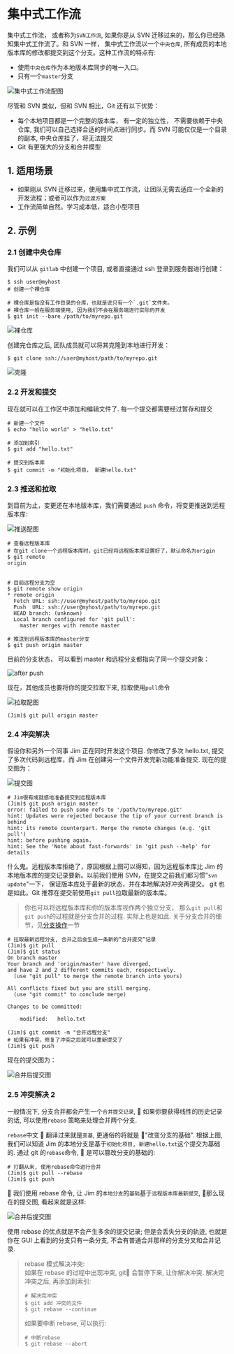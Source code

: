 # 集中式工作流

集中式工作流， 或者称为`SVN工作流`, 如果你是从 SVN 迁移过来的，那么你已经熟知集中式工作流了。和 SVN 一样， 集中式工作流以一个`中央仓库`, 所有成员的本地版本库的修改都提交到这个分支。这种工作流的特点有:

* 使用`中央仓库`作为本地版本库同步的唯一入口。
* 只有一个`master`分支

![集中式工作流配图](images/centralized1.png)

尽管和 SVN 类似，但和 SVN 相比，Git 还有以下优势：

* 每个本地项目都是一个完整的版本库， 有一定的独立性， 不需要依赖于中央仓库, 我们可以自己选择合适的时间点进行同步。而 SVN 可能仅仅是一个目录的副本, 中央仓库挂了，将无法提交
* Git 有更强大的分支和合并模型

## 1. 适用场景

* 如果刚从 SVN 迁移过来，使用集中式工作流，让团队无需去适应一个全新的开发流程；或者可以作为`过渡方案`
* 工作流简单自然。学习成本低，适合小型项目

## 2. 示例

### 2.1 创建中央仓库

我们可以从 `gitlab` 中创建一个项目, 或者直接通过 ssh 登录到服务器进行创建：

```shell
$ ssh user@myhost
# 创建一个裸仓库

# 裸仓库是指没有工作目录的仓库，也就是说只有一个`.git`文件夹。
# 裸仓库一般在服务端使用, 因为我们不会在服务端进行实际的开发
$ git init --bare /path/to/myrepo.git
```

![裸仓库](images/bare-repo.png)

创建完仓库之后, 团队成员就可以将其克隆到本地进行开发：

```shell
$ git clone ssh://user@myhost/path/to/myrepo.git
```

![克隆](images/clone.png)

### 2.2 开发和提交

现在就可以在工作区中添加和编辑文件了. 每一个提交都需要经过暂存和提交

```shell
# 新建一个文件
$ echo "hello world" > "hello.txt"

# 添加到索引
$ git add "hello.txt"

# 提交到版本库
$ git commit -m "初始化项目， 新建hello.txt"
```

### 2.3 推送和拉取

到目前为止，变更还在本地版本库，我们需要通过 `push` 命令，将变更推送到远程版本库:

![推送配图](images/push.png)

```shell
# 查看远程版本库
# 在git clone一个远程版本库时，git已经将远程版本库设置好了，默认命名为origin
$ git remote
origin


# 目前远程分支为空
$ git remote show origin
* remote origin
  Fetch URL: ssh://user@myhost/path/to/myrepo.git
  Push  URL: ssh://user@myhost/path/to/myrepo.git
  HEAD branch: (unknown)
  Local branch configured for 'git pull':
    master merges with remote master

# 推送到远程版本库的master分支
$ git push origin master
```

目前的分支状态， 可以看到 master 和远程分支都指向了同一个提交对象：

![after push](images/push1.png)

现在，其他成员也要将你的提交拉取下来, 拉取使用`pull`命令

![拉取配图](images/pull.png)

```shell
(Jim)$ git pull origin master
```

### 2.4 冲突解决

假设你和另外一个同事 Jim 正在同时开发这个项目. 你修改了多次 hello.txt, 提交了多次代码到远程库，而 Jim 在创建另一个文件开发完新功能准备提交. 现在的提交图为：

![提交图](images/commit1.png)

```shell
# Jim很有成就感地准备提交到远程版本库
(Jim)$ git push origin master
error: failed to push some refs to '/path/to/myrepo.git'
hint: Updates were rejected because the tip of your current branch is behind
hint: its remote counterpart. Merge the remote changes (e.g. 'git pull')
hint: before pushing again.
hint: See the 'Note about fast-forwards' in 'git push --help' for details
```

什么鬼。远程版本库拒绝了，原因根据上图可以得知，因为远程版本库比 Jim 的本地版本库的提交记录要新。以前我们使用 SVN，在提交之前我们都习惯"`svn update`"一下， 保证版本库处于最新的状态，并在本地解决好冲突再提交。
git 也是如此。Git 推荐在提交前使用`git pull`拉取最新的版本库。

> 你也可以将远程版本库和你的版本库视作两个独立分支， 那么`git pull`和`git push`的过程就是分支合并的过程. 实际上也是如此. 关于分支合并的细节，见[分支操作](operation.md)一节

```shell
# 拉取最新远程分支, 合并之后会生成一条新的“合并提交”记录
(Jim)$ git pull
(Jim)$ git status
On branch master
Your branch and 'origin/master' have diverged,
and have 2 and 2 different commits each, respectively.
  (use "git pull" to merge the remote branch into yours)

All conflicts fixed but you are still merging.
  (use "git commit" to conclude merge)

Changes to be committed:

	modified:   hello.txt

(Jim)$ git commit -m "合并远程分支"
# 如果有冲突，修复了冲突之后就可以重新提交了
(Jim)$ git push
```

现在的提交图为：

![合并后提交图](images/commit2.png)

### 2.5 冲突解决 2

一般情况下, 分支合并都会产生一个`合并提交记录`,  如果你要获得线性的历史记录的话, 可以使用`rebase`
策略来处理合并两个分支.

`rebase`中文  翻译过来就是`变基`, 更通俗的将就是 "改变分支的基础". 根据上图,我们可以知道
Jim 的本地分支是基于`初始化项目, 新建hello.txt`这个提交为基础的. 通过 git 的`rebase`命令,  是可以篡改分支的基础的:

```shell
# 打翻从来, 使用rebase命令进行合并
(Jim)$ git pull --rebase
(Jim)$ git push
```


我们使用 rebase 命令, 让 Jim 的`本地分支`的`基础`基于`远程版本库最新提交`,  那么现在的提交图, 看起来就是这样:

![合并后提交图](images/commit3.png)

使用 rebase 的优点就是不会产生多余的提交记录; 但是会丢失分支的轨迹, 也就是你在 GUI 上看到的分支只有一条分支, 不会有普通合并那样的分支分叉和合并记录.

> rebase 模式解决冲突: <br/>
> 如果在 rebase 的过程中出现冲突, git 会暂停下来, 让你解决冲突.
> 解决完冲突之后, 再添加到索引:
>
> ```shell
> # 解决完冲突
> $ git add 冲突的文件
> $ git rebase --continue
> ```
>
> 如果要中断 rebase, 可以执行:
>
> ```shell
> # 中断rebase
> $ git rebase --abort
> ```
